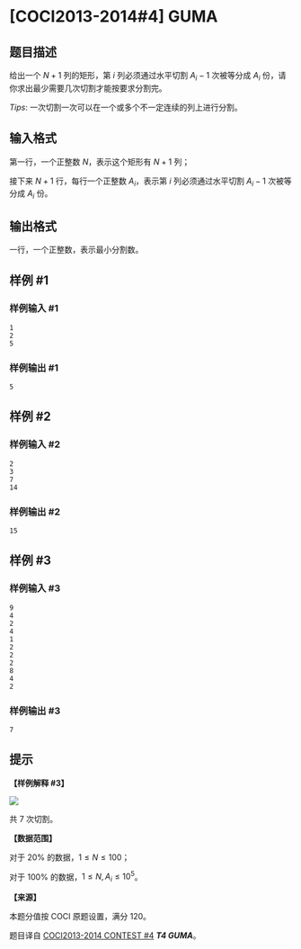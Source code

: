 # [COCI2013-2014#4] GUMA

## 题目描述

给出一个 $N+1$ 列的矩形，第 $i$ 列必须通过水平切割 $A_i-1$ 次被等分成 $A_i$ 份，请你求出最少需要几次切割才能按要求分割完。

$Tips:$ 一次切割一次可以在一个或多个不一定连续的列上进行分割。

## 输入格式

第一行，一个正整数 $N$，表示这个矩形有 $N+1$ 列；

接下来 $N+1$ 行，每行一个正整数 $A_i$，表示第 $i$ 列必须通过水平切割 $A_i-1$ 次被等分成 $A_i$ 份。

## 输出格式

一行，一个正整数，表示最小分割数。

## 样例 #1

### 样例输入 #1
```
1
2
5
```

### 样例输出 #1

```
5
```

## 样例 #2

### 样例输入 #2
```
2
3
7
14
```

### 样例输出 #2

```
15
```

## 样例 #3

### 样例输入 #3
```
9
4
2
4
1
2
2
2
8
4
2
```

### 样例输出 #3

```
7
```

## 提示

**【样例解释 #3】**

![](https://cdn.luogu.com.cn/upload/image_hosting/v45dq77p.png)

共 $7$ 次切割。

**【数据范围】**

对于 $20\%$ 的数据，$1\le N\le 100$；

对于 $100\%$ 的数据，$1\le N,A_i\le 10^5$。

**【来源】**

本题分值按 COCI 原题设置，满分 $120$。

题目译自 [COCI2013-2014 CONTEST #4](https://hsin.hr/coci/archive/2013_2014/contest4_tasks.pdf) _**T4 GUMA**_。
